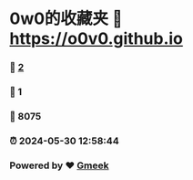# 0w0的收藏夹 :link: https://o0v0.github.io 
### :page_facing_up: [2](https://o0v0.github.io/tag.html) 
### :speech_balloon: 1 
### :hibiscus: 8075 
### :alarm_clock: 2024-05-30 12:58:44 
### Powered by :heart: [Gmeek](https://github.com/Meekdai/Gmeek)
